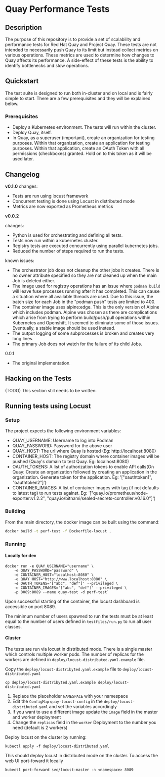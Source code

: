 # Quay Performance Tests

## Description

The purpose of this repository is to provide a set of scalability and
performance tests for Red Hat Quay and Project Quay. These tests are not
intended to necessarily push Quay to its limit but instead collect metrics on
various operations. These metrics are used to determine how changes to Quay
affects its performance. A side-effect of these tests is the ability to
identify bottlenecks and slow operations.

## Quickstart

The test suite is designed to run both in-cluster and on local and is fairly simple to start.
There are a few prerequisites and they will be explained below.

### Prerequisites

- Deploy a Kubernetes environment. The tests will run within the cluster.
- Deploy Quay, itself.
- In Quay, as a superuser (important), create an organization for testing
  purposes. Within that organization, create an application for testing
  purposes. Within that application, create an OAuth Token with all
  permissions (checkboxes) granted. Hold on to this token as it will be used
  later.

## Changelog

**v0.1.0**
changes:

- Tests are run using locust framework
- Concurrent testing is done using Locust in distributed mode
- Metrics are now exported as Prometheus metrics

**v0.0.2**

changes:

- Python is used for orchestrating and defining all tests.
- Tests now run within a kubernetes cluster.
- Registry tests are executed concurrently using parallel kubernetes jobs.
- Reduced the number of steps required to run the tests.

known issues:

- The orchestrator job does not cleanup the other jobs it creates. There is
  no owner attribute specified so they are not cleaned up when the main Job
  is deleted either.
- The image used for registry operations has an issue where `podman build`
  will leave fuse processes running after it has completed. This can cause a
  situation where all available threads are used. Due to this issue, the batch
  size for each Job in the "podman push" tests are limited to 400.
- The container image uses alpine:edge. This is the only version of Alpine which
  includes podman. Alpine was chosen as there are complications which arise from
  trying to perform build/push/pull operations within Kubernetes and Openshift.
  It seemed to eliminate some of those issues. Eventually, a stable image should
  be used instead.
- The output logging of some subprocesses is broken and creates very long lines.
- The primary Job does not watch for the failure of its child Jobs.

0.0.1

- The original implementation.
  
## Hacking on the Tests

(TODO) This section still needs to be written.

## Running tests using Locust

### Setup

The project expects the following environment variables:
- QUAY_USERNAME: Username to log into Podman
- QUAY_PASSWORD: Password for the above user
- QUAY_HOST: The url where Quay is hosted (Eg: http://localhost:8080)
- CONTAINER_HOST: The registry domain where container images will be pushed (Quay's domain to test Quay. Eg: localhost:8080)
- OAUTH_TOKENS: A list of authorization tokens to enable API calls(On Quay: Create an organization followed by creating an application in the organization. Generate token for the application. Eg: '["oauthtoken1", "oauthtoken2"]')
- CONTAINER_IMAGES: A list of container images with tag (if not defaults to latest tag) to run tests against. Eg: '["quay.io/prometheus/node-exporter:v1.2.2", "quay.io/bitnami/sealed-secrets-controller:v0.16.0"]')

### Building

From the main directory, the docker image can be built using the command: 

```bash
docker build -t perf-test -f Dockerfile-locust .
```

### Running

#### Locally for dev

```
docker run -e QUAY_USERNAME="username" \
    -e QUAY_PASSWORD="password" \
    -e CONTAINER_HOST="localhost:8080" \
    -e QUAY_HOST="http://www.localhost:8080" \
    -e OAUTH_TOKENS='["abc", "def"]' --privileged \
    -e CONTAINER_IMAGES='["abc", "def"]' --privileged \
    -p 8089:8089 --name quay-test -d perf-test`
```

Upon successful starting of the container, the locust dashboard is accessible
on port 8089.

The minimum number of users spawned to run the tests must be at least equal to
the number of users defined in `testfiles/run.py` to run all user classes.

#### Cluster

The tests are run via locust in distributed mode. There is a single master
which controls multiple worker pods. The number of replicas for the workers are
defined in `deploy/locust-distributed.yaml.example` file. 

Copy the `deploy/locust-distribyted.yaml.example` file to `deploy/locust-distributed.yaml`


```
cp deploy/locust-distribyted.yaml.example deploy/locust-distributed.yaml
```

1. Replace the placeholder `NAMESPACE` with your namespace
2. Edit the `ConfigMap` `quay-locust-config` in the `deploy/locust-distributed.yaml` and set the variables accordingly
3. If you want to use a different image update the `image` field in the master and worker deployment
4. Change the `replicas` field in the `worker` Deployment to the number you need (default is 2 workers)

Deploy locust on the cluster by running:

```
kubectl apply -f deploy/locust-distributed.yaml
```

This should deploy locust in distributed mode on the cluster. To access the web UI port-foward it locally

```
kubectl port-forward svc/locust-master -n <namespace> 8089
```
